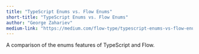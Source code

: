 ```yaml
---
title: "TypeScript Enums vs. Flow Enums"
short-title: "TypeScript Enums vs. Flow Enums"
author: "George Zahariev"
medium-link: "https://medium.com/flow-type/typescript-enums-vs-flow-enums-83da2ca4a9b4"
---
```

A comparison of the enums features of TypeScript and Flow.
